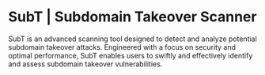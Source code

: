 # SubT | Subdomain Takeover Scanner
SubT is an advanced scanning tool designed to detect and analyze potential subdomain takeover attacks. Engineered with a focus on security and optimal performance, SubT enables users to swiftly and effectively identify and assess subdomain takeover vulnerabilities.
